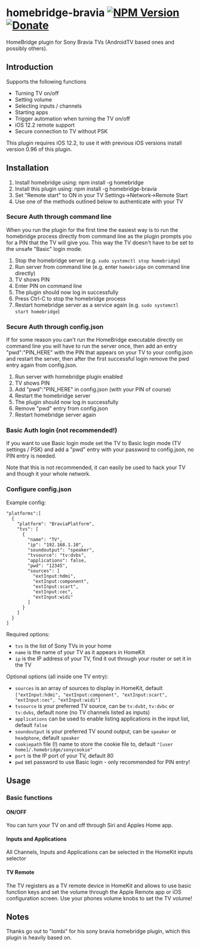 # homebridge-bravia [![NPM Version](https://img.shields.io/npm/v/homebridge-bravia.svg)](https://www.npmjs.com/package/homebridge-bravia) [![Donate](https://img.shields.io/badge/donate-paypal-yellowgreen.svg)](https://www.paypal.com/cgi-bin/webscr?cmd=_s-xclick&hosted_button_id=QKRPFAVB6WRW2&source=url)

HomeBridge plugin for Sony Bravia TVs (AndroidTV based ones and possibly others).

## Introduction
Supports the following functions
  - Turning TV on/off
  - Setting volume
  - Selecting inputs / channels
  - Starting apps
  - Trigger automation when turning the TV on/off
  - iOS 12.2 remote support
  - Secure connection to TV without PSK

This plugin requires iOS 12.2, to use it with previous iOS versions install version 0.96 of this plugin.

## Installation
1. Install homebridge using: npm install -g homebridge
2. Install this plugin using: npm install -g homebridge-bravia
3. Set "Remote start" to ON in your TV Settings->Network->Remote Start
4. Use one of the methods outlined below to authenticate with your TV

### Secure Auth through command line
When you run the plugin for the first time the easiest way is to run the homebridge process directly from command line as the plugin prompts you for a PIN that the TV will give you. This way the TV doesn't have to be set to the unsafe "Basic" login mode.

1. Stop the homebridge server (e.g. `sudo systemctl stop homebridge`)
2. Run server from command line (e.g. enter `homebridge` on command line directly)
3. TV shows PIN
4. Enter PIN on command line
5. The plugin should now log in successfully
6. Press Ctrl-C to stop the homebridge process
7. Restart homebridge server as a service again (e.g. `sudo systemctl start homebridge`)

### Secure Auth through config.json
If for some reason you can't run the HomeBridge executable directly on command line you will have to run the server once, then add an entry "pwd":"PIN_HERE" with the PIN that appears on your TV to your config.json and restart the server, then after the first successful login remove the pwd entry again from config.json.

1. Run server with homebridge plugin enabled
2. TV shows PIN
3. Add "pwd":"PIN_HERE" in config.json (with your PIN of course)
4. Restart the homebridge server
5. The plugin should now log in successfully
6. Remove "pwd" entry from config.json
7. Restart homebridge server again

### Basic Auth login (not recommended!)
If you want to use Basic login mode set the TV to Basic login mode (TV settings / PSK) and add a "pwd" entry with your password to config.json, no PIN entry is needed.

Note that this is not recommended, it can easily be used to hack your TV and though it your whole network.

### Configure config.json
Example config:

```
"platforms":[
  {
    "platform": "BraviaPlatform",
    "tvs": [
      {
        "name": "TV",
        "ip": "192.168.1.10",
        "soundoutput": "speaker",
        "tvsource": "tv:dvbs",
        "applications": false,
        "pwd": "12345",
        "sources": [
          "extInput:hdmi",
          "extInput:component",
          "extInput:scart",
          "extInput:cec",
          "extInput:widi"
        ]
      }
    ]
  }
]
```

Required options:
  - `tvs` is the list of Sony TVs in your home
  - `name` is the name of your TV as it appears in HomeKit
  - `ip` is the IP address of your TV, find it out through your router or set it in the TV

Optional options (all inside one TV entry):
  - `sources` is an array of sources to display in HomeKit, default `["extInput:hdmi", "extInput:component", "extInput:scart", "extInput:cec", "extInput:widi"]`
  - `tvsource` is your preferred TV source, can be `tv:dvbt`, `tv:dvbc` or `tv:dvbs`, default none (no TV channels listed as inputs)
  - `applications` can be used to enable listing applications in the input list, default `false`
  - `soundoutput` is your preferred TV sound output, can be `speaker` or `headphone`, default `speaker`
  - `cookiepath` file (!) name to store the cookie file to, default `"[user home]/.homebridge/sonycookie"`
  - `port` is the IP port of your TV, default 80
  - `pwd` set password to use Basic login - only recommended for PIN entry!

## Usage
### Basic functions
#### ON/OFF
You can turn your TV on and off through Siri and Apples Home app.
#### Inputs and Applications
All Channels, Inputs and Applications can be selected in the HomeKit inputs selector
#### TV Remote
The TV registers as a TV remote device in HomeKit and allows to use basic function keys and set the volume through the Apple Remote app or iOS configuration screen. Use your phones volume knobs to set the TV volume!

## Notes
Thanks go out to "lombi" for his sony bravia homebridge plugin, which this plugin is heavily based on.
